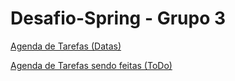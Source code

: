 # Desafio-Spring - Grupo 3

[Agenda de Tarefas (Datas)](https://docs.google.com/spreadsheets/d/1sfHDRTAVkeB44j33sERty_HiEWMLMMxdhX1PIV3rFHA/edit?usp=sharing)

[Agenda de Tarefas sendo feitas (ToDo)](https://github.com/joutavm/desafio-spring/projects/1)


